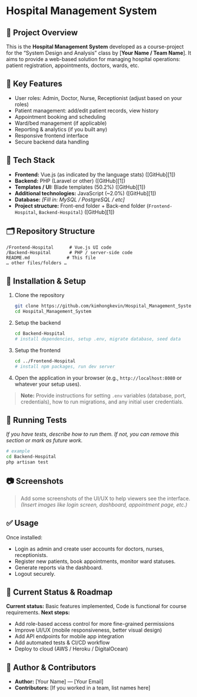 # Hospital Management System

## 📌 Project Overview

This is the **Hospital Management System** developed as a course-project for the “System Design and Analysis” class by [**Your Name / Team Name**].
It aims to provide a web-based solution for managing hospital operations: patient registration, appointments, doctors, wards, etc.

## 🎯 Key Features

* User roles: Admin, Doctor, Nurse, Receptionist (adjust based on your roles)
* Patient management: add/edit patient records, view history
* Appointment booking and scheduling
* Ward/bed management (if applicable)
* Reporting & analytics (if you built any)
* Responsive frontend interface
* Secure backend data handling

## 🧰 Tech Stack

* **Frontend:** Vue.js (as indicated by the language stats) ([GitHub][1])
* **Backend:** PHP (Laravel or other) ([GitHub][1])
* **Templates / UI:** Blade templates (50.2%) ([GitHub][1])
* **Additional technologies:** JavaScript (~2.0%) ([GitHub][1])
* **Database:** *[Fill in: MySQL / PostgreSQL / etc]*
* **Project structure:** Front-end folder + Back-end folder (`Frontend-Hospital`, `Backend-Hospital`) ([GitHub][1])

## 🗂 Repository Structure

```
/Frontend-Hospital      # Vue.js UI code  
/Backend-Hospital       # PHP / server-side code  
README.md              # This file  
… other files/folders …
```

## 🚀 Installation & Setup

1. Clone the repository

   ```bash
   git clone https://github.com/kimhongkevin/Hospital_Management_System.git
   cd Hospital_Management_System
   ```
2. Setup the backend

   ```bash
   cd Backend-Hospital
   # install dependencies, setup .env, migrate database, seed data
   ```
3. Setup the frontend

   ```bash
   cd ../Frontend-Hospital
   # install npm packages, run dev server
   ```
4. Open the application in your browser (e.g., `http://localhost:8080` or whatever your setup uses).

> **Note:** Provide instructions for setting `.env` variables (database, port, credentials), how to run migrations, and any initial user credentials.

## 🧪 Running Tests

*If you have tests, describe how to run them. If not, you can remove this section or mark as future work.*

```bash
# example
cd Backend-Hospital
php artisan test
```

## 📷 Screenshots

> Add some screenshots of the UI/UX to help viewers see the interface.
> *(Insert images like login screen, dashboard, appointment page, etc.)*

## ✅ Usage

Once installed:

* Login as admin and create user accounts for doctors, nurses, receptionists.
* Register new patients, book appointments, monitor ward statuses.
* Generate reports via the dashboard.
* Logout securely.

## 🚧 Current Status & Roadmap

**Current status:** Basic features implemented, Code is functional for course requirements.
**Next steps:**

* Add role-based access control for more fine-grained permissions
* Improve UI/UX (mobile responsiveness, better visual design)
* Add API endpoints for mobile app integration
* Add automated tests & CI/CD workflow
* Deploy to cloud (AWS / Heroku / DigitalOcean)

## 👥 Author & Contributors

* **Author:** [Your Name] — [Your Email]
* **Contributors:** [If you worked in a team, list names here]


